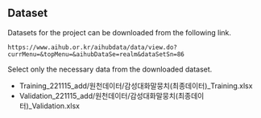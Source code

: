 ## Dataset
Datasets for the project can be downloaded from the following link.
```
https://www.aihub.or.kr/aihubdata/data/view.do?currMenu=&topMenu=&aihubDataSe=realm&dataSetSn=86
```
Select only the necessary data from the downloaded dataset.
- Training_221115_add/원천데이터/감성대화말뭉치(최종데이터)_Training.xlsx
- Validation_221115_add/원천데이터/감성대화말뭉치(최종데이터)_Validation.xlsx
